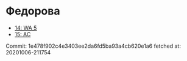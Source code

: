 # Федорова
- [14: WA 5](14.md)
- [15: AC](15.md)

Commit: 1e478f902c4e3403ee2da6fd5ba93a4cb620e1a6
 fetched at: 20201006-211754
